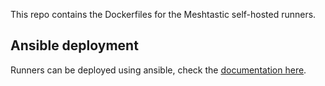 This repo contains the Dockerfiles for the Meshtastic self-hosted runners.




## Ansible deployment

Runners can be deployed using ansible, check the [documentation here](./ansible/README.md).